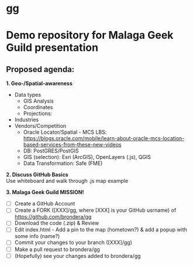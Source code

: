 # gg
<h1>Demo repository for Malaga Geek Guild presentation</h1>

<h2>Proposed agenda:</h2>

**1. Geo-/Spatial-awareness**
* Data types
  * GIS Analysis
  * Coordinates
  * Projections: 
* Industries
* Vendors/Competition
  * Oracle Locator/Spatial - MCS LBS: https://blogs.oracle.com/mobile/learn-about-oracle-mcs-location-based-services-from-these-new-videos
  * DB: PostGRES/PostGIS
  * GIS (selection): Esri (ArcGIS), OpenLayers (.js), QGIS
  * Data Transformation: Safe (FME)


**2. Discuss GitHub Basics** <br>
Use whiteboard and walk through .js map example

**3. Malaga Geek Guild MISSION!**
- [ ] Create a GitHub Account
- [ ] Create a FORK ([XXX]/gg, where [XXX] is your GitHub usrname) of https://github.com/brondera/gg
- [ ] Download the code (.zip) & Review
- [ ] Edit index.html - Add a pin to the map (hometown?) & add a popup with some info (name?)
- [ ] Commit your changes to your branch ([XXX]/gg)
- [ ] Make a pull request to brondera/gg
- [ ] (Hopefully) see your changes added to brondera/gg
